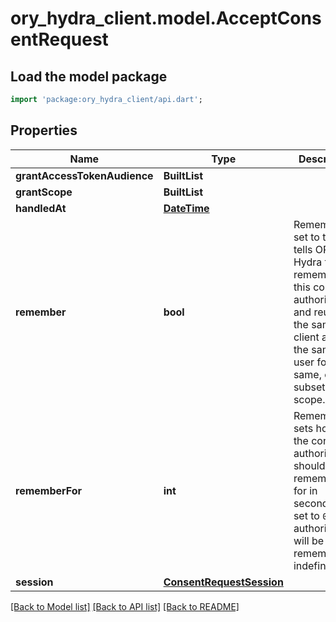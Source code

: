 # ory_hydra_client.model.AcceptConsentRequest

## Load the model package

```dart
import 'package:ory_hydra_client/api.dart';
```

## Properties

| Name                         | Type                                                  | Description                                                                                                                                                              | Notes      |
| ---------------------------- | ----------------------------------------------------- | ------------------------------------------------------------------------------------------------------------------------------------------------------------------------ | ---------- |
| **grantAccessTokenAudience** | **BuiltList<String>**                                 |                                                                                                                                                                          | [optional] |
| **grantScope**               | **BuiltList<String>**                                 |                                                                                                                                                                          | [optional] |
| **handledAt**                | [**DateTime**](DateTime.md)                           |                                                                                                                                                                          | [optional] |
| **remember**                 | **bool**                                              | Remember, if set to true, tells ORY Hydra to remember this consent authorization and reuse it if the same client asks the same user for the same, or a subset of, scope. | [optional] |
| **rememberFor**              | **int**                                               | RememberFor sets how long the consent authorization should be remembered for in seconds. If set to `0`, the authorization will be remembered indefinitely.               | [optional] |
| **session**                  | [**ConsentRequestSession**](ConsentRequestSession.md) |                                                                                                                                                                          | [optional] |

[[Back to Model list]](../README.md#documentation-for-models) [[Back to API list]](../README.md#documentation-for-api-endpoints) [[Back to README]](../README.md)
